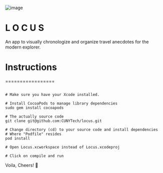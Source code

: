 ![image](/locus/blob/master/LoginReg/readMeimage.png)
# L O C U S
An app to visually chronologize and organize travel anecdotes for the modern explorer.

# Instructions
=================
```

# Make sure you have your Xcode installed.

# Install CocoaPods to manage library dependencies
sudo gem install cocoapods

# The actually source code
git clone git@github.com:CUNYTech/locus.git

# Change directory (cd) to your source code and install dependencies
# Where "Podfile" resides
pod install

# Open Locus.xcworkspace instead of Locus.xcodeproj

# Click on compile and run

```
Voila, Cheers! :beer:
